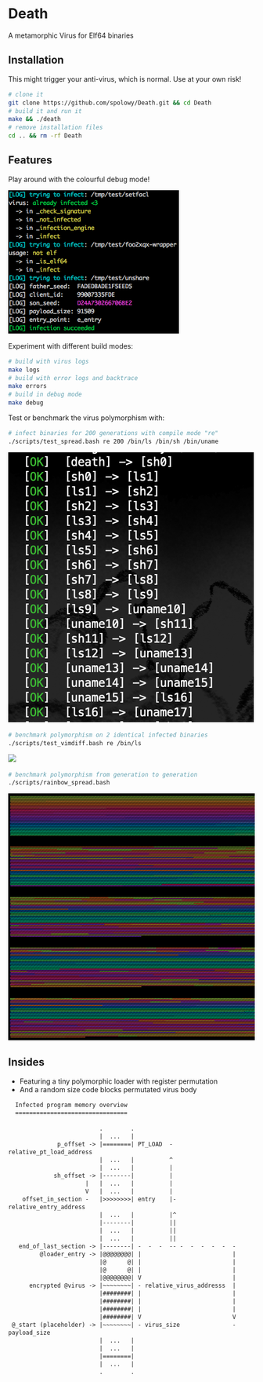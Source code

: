 # Death

A metamorphic Virus for Elf64 binaries

## Installation

This might trigger your anti-virus, which is normal. Use at your own risk!

```bash
# clone it
git clone https://github.com/spolowy/Death.git && cd Death
# build it and run it
make && ./death
# remove installation files
cd .. && rm -rf Death
```

## Features

Play around with the colourful debug mode!

![](./literature/debug_mode.png)

Experiment with different build modes:

```bash
# build with virus logs
make logs
# build with error logs and backtrace
make errors
# build in debug mode
make debug
```

Test or benchmark the virus polymorphism with:

```bash
# infect binaries for 200 generations with compile mode "re"
./scripts/test_spread.bash re 200 /bin/ls /bin/sh /bin/uname
```

![](./literature/spread_test.png)

```bash
# benchmark polymorphism on 2 identical infected binaries
./scripts/test_vimdiff.bash re /bin/ls
```

![](./literature/vimdiff.png)

```bash
# benchmark polymorphism from generation to generation
./scripts/rainbow_spread.bash
```

![](./literature/rainbowmode.png)

## Insides

* Featuring a tiny polymorphic loader with register permutation
* And a random size code blocks permutated virus body

```
  Infected program memory overview
  ================================

                          .        .
                          |  ...   |
              p_offset -> |========| PT_LOAD  - relative_pt_load_address
                          |  ...   |          ^
                          |  ...   |          |
             sh_offset -> |--------|          |
                      |   |  ...   |          |
                      V   |  ...   |          |
    offset_in_section -   |>>>>>>>>| entry    |- relative_entry_address
                          |  ...   |          |^
                          |--------|          ||
                          |  ...   |          ||
                          |  ...   |          ||
   end_of_last_section -> |--------| -  -  -  -- -  -  -  -  -  -
         @loader_entry -> |@@@@@@@@| |                          |
                          |@      @| |                          |
                          |@      @| |                          |
                          |@@@@@@@@| V                          |
      encrypted @virus -> |~~~~~~~~| - relative_virus_addresss  |
                          |########| |                          |
                          |########| |                          |
                          |########| |                          |
                          |########| V                          V
 @_start (placeholder) -> |~~~~~~~~| - virus_size               - payload_size
                          |  ...   |
                          |  ...   |
                          |========|
                          |  ...   |
                          .        .
```
